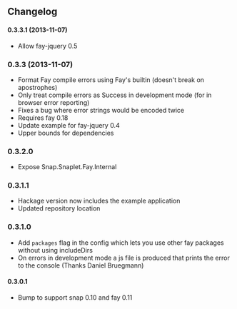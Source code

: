 ## Changelog

#### 0.3.3.1 (2013-11-07)

* Allow fay-jquery 0.5

### 0.3.3 (2013-11-07)

* Format Fay compile errors using Fay's builtin (doesn't break on apostrophes)
* Only treat compile errors as Success in development mode (for in browser error reporting)
* Fixes a bug where error strings would be encoded twice
* Requires fay 0.18
* Update example for fay-jquery 0.4
* Upper bounds for dependencies

### 0.3.2.0

* Expose Snap.Snaplet.Fay.Internal

### 0.3.1.1

* Hackage version now includes the example application
* Updated repository location

### 0.3.1.0

* Add `packages` flag in the config which lets you use other fay packages without using includeDirs
* On errors in development mode a js file is produced that prints the error to the console (Thanks Daniel Bruegmann)

#### 0.3.0.1

* Bump to support snap 0.10 and fay 0.11
